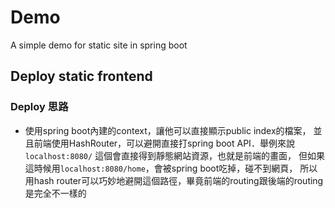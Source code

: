 # Demo
A simple demo for static site in spring boot

## Deploy static frontend

 ### Deploy 思路

- 使用spring boot內建的context，讓他可以直接顯示public index的檔案，
並且前端使用HashRouter，可以避開直接打spring boot API．舉例來說
`localhost:8080/` 這個會直接得到靜態網站資源，也就是前端的畫面，
但如果這時候用`localhost:8080/home`，會被spring boot吃掉，碰不到網頁，
所以用hash router可以巧妙地避開這個路徑，畢竟前端的routing跟後端的routing是完全不一樣的
